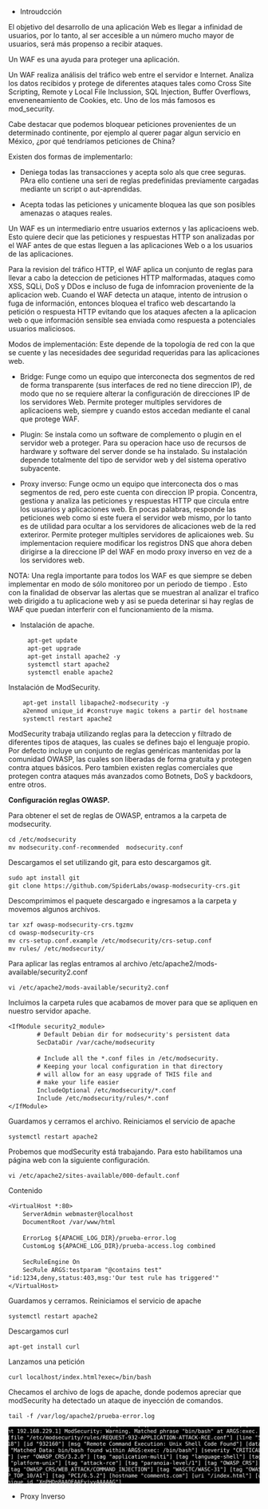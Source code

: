 * Introudcción

El objetivo del desarrollo de una aplicación Web es llegar a infinidad de usuarios, por lo tanto, al ser accesible a un número mucho mayor de usuarios, será más propenso a recibir ataques.

Un WAF es una ayuda para proteger una aplicación.

Un WAF realiza análisis del tráfico web entre el servidor e Internet. Analiza los datos recibidos y protege de diferentes ataques tales como Cross Site Scripting, Remote y Local File Inclussion, SQL Injection, Buffer Overflows, enveneneamiento de Cookies, etc. Uno de los más famosos es mod_security.

Cabe destacar que podemos bloquear peticiones provenientes de un determinado continente, por ejemplo al querer pagar algun servicio en México, ¿por qué tendríamos peticiones de China?

Existen dos formas de implementarlo:

* Deniega todas las transacciones y acepta solo als que cree seguras. PAra ello contiene una seri de reglas predefinidas previamente cargadas mediante un script o aut-aprendidas.

* Acepta todas las peticiones y unicamente bloquea las que son posibles amenazas o ataques reales. 

Un WAF es un intermediario entre usuarios externos y las aplicacioens web. Esto quiere decir que las peticiones y respuestas HTTP son analizadas por el WAF antes de que estas lleguen a las aplicaciones Web o a los usuarios de las aplicaciones.

Para la revision del tráfico HTTP, el WAF aplica un conjunto de reglas para llevar a cabo la deteccion de peticiones HTTP malformadas, ataques como XSS, SQLi, DoS y DDos e incluso de  fuga de infomracion proveniente de la aplicacion web. Cuando el WAF detecta un ataque, intento de intrusion o fuga de información, entonces bloquea el trafico web descartando la petición o respuesta HTTP evitando que los ataques afecten a la aplicacion web o que información sensible sea enviada como respuesta a potenciales usuarios maliciosos.

Modos de implementación: Este depende de la topología de red con la que se cuente y las necesidades dee seguridad requeridas para las aplicaciones web.

* Bridge: Funge como un equipo que interconecta dos segmentos de red de forma transparente (sus interfaces de red no tiene direccion IP), de modo que no se requiere alterar la configuración de direcciones IP de los servidores Web. Permite proteger multiples servidores de aplicacioens web, siempre y cuando estos accedan mediante el canal que protege WAF. 

* Plugin: Se instala como un software de complemento o plugin en el servidor web a proteger. Para su operacion hace uso de recursos de hardware y software del server donde se ha instalado. Su instalación depende totalmente del tipo de servidor web y del sistema operativo subyacente.

* Proxy inverso: Funge ocmo un equipo que interconecta dos o mas segmentos de red, pero este cuenta con direccion IP propia. Concentra, gestiona y analiza las peticiones y respuestas HTTP que circula entre los usuarios y aplicaciones web. En pocas palabras, responde las peticiones web como si este fuera el servidor web mismo, por lo tanto es de utilidad para ocultar a los servidores de alicaciones web de la red exteriror. Permite proteger multiples servidores de aplicaiones web. Su implementacion requiere modificar los registros DNS que ahora deben dirigirse a la direccione IP del WAF en modo proxy inverso en vez de a los servidores web.

NOTA: Una regla importante para todos los WAF es que siempre se deben implementar en modo de sólo monitoreo por un periodo de tiempo . Esto con la finalidad de observar las alertas que se muestran al analizar el trafico web dirigido a tu aplicacione web y asi se pueda deterinar si hay reglas de WAF que puedan interferir con el funcionamiento de la misma. 



* Instalación de apache.

		apt-get update
		apt-get upgrade
		apt-get install apache2 -y
		systemctl start apache2
		systemctl enable apache2
		
Instalación de ModSecurity.

		apt-get install libapache2-modsecurity -y 
		a2enmod unique_id #construye magic tokens a partir del hostname
		systemctl restart apache2

ModSecurity trabaja utilizando reglas para la deteccion y filtrado de diferentes tipos de ataques, las cuales se defines bajo el lenguaje propio. Por defecto incluye un conjunto de reglas genéricas mantenidas por la comunidad OWASP, las cuales son liberadas de forma gratuita y protegen contra atques básicos. Pero tambien existen reglas comerciales que protegen contra ataques más avanzados como Botnets, DoS y backdoors, entre otros.

**Configuración reglas OWASP.**

Para obtener el set de reglas de OWASP, entramos a la carpeta de modsecurity.

	cd /etc/modsecurity
	mv modsecurity.conf-recommended  modsecurity.conf
	
Descargamos el set utilizando git, para esto descargamos git.

	sudo apt install git
	git clone https://github.com/SpiderLabs/owasp-modsecurity-crs.git

Descomprimimos el paquete descargado e ingresamos a la carpeta y movemos algunos archivos.

	tar xzf owasp-modsecurity-crs.tgzmv 
	cd owasp-modsecurity-crs
	mv crs-setup.conf.example /etc/modsecurity/crs-setup.conf
	mv rules/ /etc/modsecurity/

Para aplicar las reglas entramos al archivo /etc/apache2/mods-available/security2.conf 

	vi /etc/apache2/mods-available/security2.conf

Incluimos la carpeta rules que acabamos de mover para que se apliquen en nuestro servidor apache.

	<IfModule security2_module>
	        # Default Debian dir for modsecurity's persistent data
	        SecDataDir /var/cache/modsecurity

	        # Include all the *.conf files in /etc/modsecurity.
	        # Keeping your local configuration in that directory
	        # will allow for an easy upgrade of THIS file and
	        # make your life easier
	        IncludeOptional /etc/modsecurity/*.conf
	        Include /etc/modsecurity/rules/*.conf
	</IfModule>

Guardamos y cerramos el archivo. Reiniciamos el servicio de apache

	systemctl restart apache2

Probemos que modSecurity está trabajando. Para esto habilitamos una página web con la siguiente configuración.

	vi /etc/apache2/sites-available/000-default.conf
	
Contenido

 	<VirtualHost *:80>
 	    ServerAdmin webmaster@localhost
 	    DocumentRoot /var/www/html

 	    ErrorLog ${APACHE_LOG_DIR}/prueba-error.log
 	    CustomLog ${APACHE_LOG_DIR}/prueba-access.log combined

 	    SecRuleEngine On
 	    SecRule ARGS:testparam "@contains test" "id:1234,deny,status:403,msg:'Our test rule has triggered'"
 	</VirtualHost>
	
Guardamos y cerramos. Reiniciamos el servicio de apache

 	systemctl restart apache2

Descargamos curl

	apt-get install curl

Lanzamos una petición

	curl localhost/index.html?exec=/bin/bash

Checamos el archivo de logs de apache, donde podemos apreciar que modSecurity ha detectado un ataque de inyección de comandos.
	
	tail -f /var/log/apache2/prueba-error.log

![ModSecurity working](https://raw.githubusercontent.com/yevitb/Eventos/master/ModSecurity.png)


* Proxy Inverso
